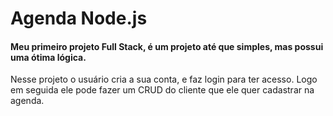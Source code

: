 # Agenda Node.js

#### Meu primeiro projeto Full Stack, é um projeto até que simples, mas possui uma ótima lógica.

 Nesse projeto o usuário cria a sua conta, e faz login para ter acesso. Logo em seguida ele pode fazer um CRUD do cliente que ele quer cadastrar na agenda.
